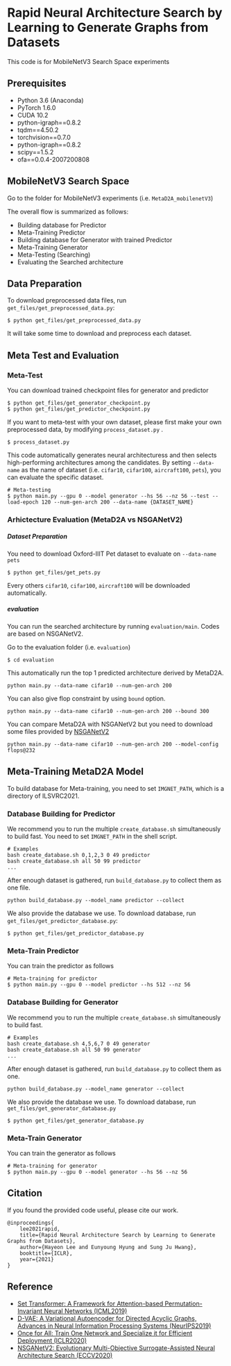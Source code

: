 # Rapid Neural Architecture Search by Learning to Generate Graphs from Datasets
This code is for MobileNetV3 Search Space experiments


## Prerequisites
- Python 3.6 (Anaconda)
- PyTorch 1.6.0
- CUDA 10.2
- python-igraph==0.8.2
- tqdm==4.50.2
- torchvision==0.7.0
- python-igraph==0.8.2
- scipy==1.5.2
- ofa==0.0.4-2007200808


## MobileNetV3 Search Space
Go to the folder for MobileNetV3 experiments (i.e. ```MetaD2A_mobilenetV3```)

The overall flow is summarized as follows:
- Building database for Predictor
- Meta-Training Predictor
- Building database for Generator with trained Predictor
- Meta-Training Generator
- Meta-Testing (Searching)
- Evaluating the Searched architecture


## Data Preparation
To download preprocessed data files, run ```get_files/get_preprocessed_data.py```: 
```shell script
$ python get_files/get_preprocessed_data.py
```
It will take some time to download and preprocess each dataset.


## Meta Test and Evaluation
### Meta-Test

You can download trained checkpoint files for generator and predictor
```shell script
$ python get_files/get_generator_checkpoint.py
$ python get_files/get_predictor_checkpoint.py
```

If you want to meta-test with your own dataset, please first make your own preprocessed data, 
by modifying  ```process_dataset.py``` .
```shell script
$ process_dataset.py
```

This code automatically generates neural architecturess and then 
selects high-performing architectures among the candidates.
By setting ```--data-name``` as the name of dataset (i.e. ```cifar10```, ```cifar100```, ```aircraft100```, ```pets```), 
you can evaluate the specific dataset.

```shell script
# Meta-testing
$ python main.py --gpu 0 --model generator --hs 56 --nz 56 --test --load-epoch 120 --num-gen-arch 200 --data-name {DATASET_NAME}
```

### Arhictecture Evaluation (MetaD2A vs NSGANetV2)
##### Dataset Preparation
You need to download Oxford-IIIT Pet dataset to evaluate on ```--data-name pets```
```shell script
$ python get_files/get_pets.py
```
Every others ```cifar10```, ```cifar100```, ```aircraft100``` will be downloaded automatically.

##### evaluation
You can run the searched architecture by running ```evaluation/main```. Codes are based on NSGANetV2.

Go to the evaluation folder (i.e. ```evaluation```)
```shell script
$ cd evaluation
```

This automatically run the top 1 predicted architecture derived by MetaD2A. 
```shell script
python main.py --data-name cifar10 --num-gen-arch 200
```
You can also give flop constraint by using ```bound``` option. 
```shell script
python main.py --data-name cifar10 --num-gen-arch 200 --bound 300
```

You can compare MetaD2A with NSGANetV2 
but you need to download some files provided 
by [NSGANetV2](https://github.com/human-analysis/nsganetv2)

```shell script
python main.py --data-name cifar10 --num-gen-arch 200 --model-config flops@232
```


## Meta-Training MetaD2A Model
To build database for Meta-training, you need to set ```IMGNET_PATH```, which is a directory of ILSVRC2021.

### Database Building for Predictor
We recommend you to run the multiple ```create_database.sh``` simultaneously to build fast. 
You need to set ```IMGNET_PATH``` in the shell script.
```shell script
# Examples
bash create_database.sh 0,1,2,3 0 49 predictor
bash create_database.sh all 50 99 predictor
...
```
After enough dataset is gathered, run ```build_database.py``` to collect them as one file. 
```shell script
python build_database.py --model_name predictor --collect
```

We also provide the database we use. To download database, run ```get_files/get_predictor_database.py```: 
```shell script
$ python get_files/get_predictor_database.py
```

### Meta-Train Predictor
You can train the predictor as follows
```shell script
# Meta-training for predictor
$ python main.py --gpu 0 --model predictor --hs 512 --nz 56 
```
### Database Building for Generator
We recommend you to run the multiple ```create_database.sh``` simultaneously to build fast.
```shell script
# Examples
bash create_database.sh 4,5,6,7 0 49 generator
bash create_database.sh all 50 99 generator
...
```
After enough dataset is gathered, run ```build_database.py``` to collect them as one. 
```shell script
python build_database.py --model_name generator --collect
```

We also provide the database we use. To download database, run ```get_files/get_generator_database.py``` 
```shell script
$ python get_files/get_generator_database.py
```


### Meta-Train Generator
You can train the generator as follows
```shell script
# Meta-training for generator
$ python main.py --gpu 0 --model generator --hs 56 --nz 56 
```



## Citation
If you found the provided code useful, please cite our work.
```
@inproceedings{
    lee2021rapid,
    title={Rapid Neural Architecture Search by Learning to Generate Graphs from Datasets},
    author={Hayeon Lee and Eunyoung Hyung and Sung Ju Hwang},
    booktitle={ICLR},
    year={2021}
}
```

## Reference
- [Set Transformer: A Framework for Attention-based Permutation-Invariant Neural Networks (ICML2019)](https://github.com/juho-lee/set_transformer)
- [D-VAE: A Variational Autoencoder for Directed Acyclic Graphs, Advances in Neural Information Processing Systems (NeurIPS2019)](https://github.com/muhanzhang/D-VAE)
- [Once for All: Train One Network and Specialize it for Efficient Deployment (ICLR2020)](https://github.com/mit-han-lab/once-for-all)
- [NSGANetV2: Evolutionary Multi-Objective Surrogate-Assisted Neural Architecture Search (ECCV2020)](https://github.com/human-analysis/nsganetv2)
